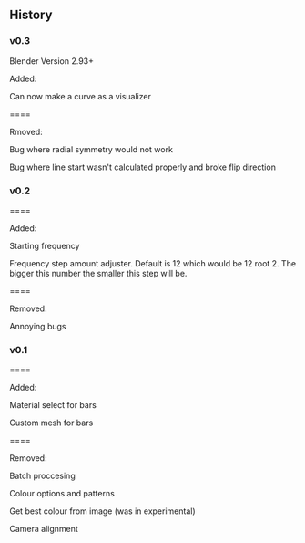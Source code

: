 ## History

### v0.3


Blender Version 2.93+


Added:

Can now make a curve as a visualizer

====

Rmoved:

Bug where radial symmetry would not work

Bug where line start wasn't calculated properly and broke flip direction


### v0.2
====

Added:

Starting frequency

Frequency step amount adjuster. Default is 12 which would be 12 root 2. The bigger this number the smaller this step will be.

====

Removed:

Annoying bugs


### v0.1
====

Added:

Material select for bars

Custom mesh for bars

====

Removed:

Batch proccesing

Colour options and patterns

Get best colour from image (was in experimental)

Camera alignment
